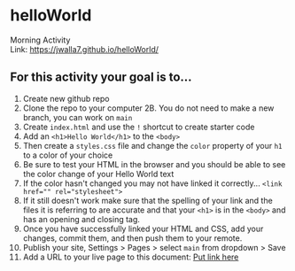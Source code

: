# helloWorld
Morning Activity
<br>
<a href="" target="_blank" src=" https://jwalla7.github.io/helloWorld/"><a/>  Link:  https://jwalla7.github.io/helloWorld/

## For this activity your goal is to...
1. Create new github repo
2. Clone the repo to your computer
2B. You do not need to make a new branch, you can work on `main`
3. Create `index.html` and use the `!` shortcut to create starter code
4. Add an `<h1>Hello World</h1>` to the `<body>`
5. Then create a `styles.css` file and change the `color` property of your `h1` to a color of your choice
6. Be sure to test your HTML in the browser and you should be able to see the color change of your Hello World text
7. If the color hasn't changed you may not have linked it correctly... `<link href="" rel="stylesheet">`
8. If it still doesn't work make sure that the spelling of your link and the files it is referring to are accurate and that your `<h1>` is in the `<body>` and has an opening and closing tag.
9. Once you have successfully linked your HTML and CSS, add your changes, commit them, and then push them to your remote.
10. Publish your site, Settings > Pages > select `main` from dropdown > Save
10. Add a URL to your live page to this document: [Put link here](https://docs.google.com/spreadsheets/d/14BXBurpo8zQ0JyPJo3l5NULaRaaKK7OonhHusfEGGp4/edit?usp=sharing)
